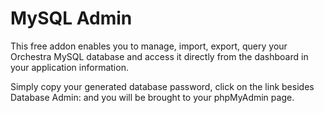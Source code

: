 # MySQL Admin

This free addon enables you to manage, import, export, query your Orchestra MySQL database and access it directly from the dashboard in your application information. 

Simply copy your generated database password, click on the link besides Database Admin: and you will be brought to your phpMyAdmin page.